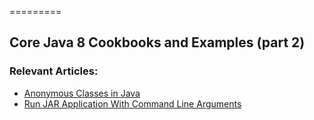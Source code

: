 =========

## Core Java 8 Cookbooks and Examples (part 2)

### Relevant Articles: 
- [Anonymous Classes in Java](https://www.baeldung.com/java-anonymous-classes)
- [Run JAR Application With Command Line Arguments](https://www.baeldung.com/java-run-jar-with-arguments)
